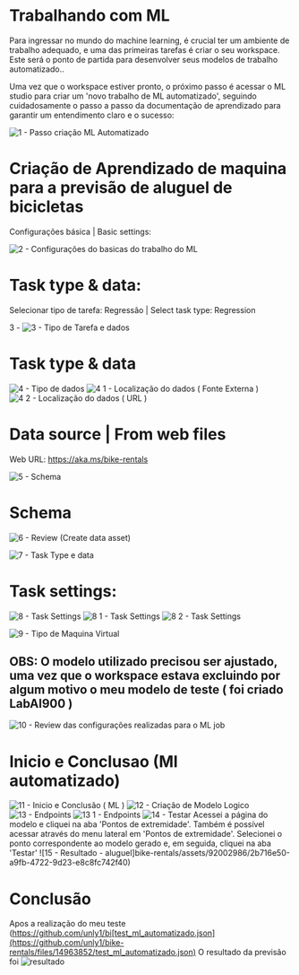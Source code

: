 # Trabalhando com ML

Para ingressar no mundo do machine learning, é crucial ter um ambiente de trabalho adequado, e uma das primeiras tarefas é criar o seu workspace. Este será o ponto de partida para desenvolver seus modelos de trabalho automatizado..

Uma vez que o workspace estiver pronto, o próximo passo é acessar o ML studio para criar um 'novo trabalho de ML automatizado', seguindo cuidadosamente o passo a passo da documentação de aprendizado para garantir um entendimento claro e o sucesso:

![1 - Passo criação ML Automatizado](https://github.com/unly1/bike-rentals/assets/92002986/e2fe583e-a06e-49ad-bfc3-a4ed6d108874)

# Criação de Aprendizado de maquina para a previsão de aluguel de bicicletas
Configurações básica | Basic settings:

![2 - Configurações do basicas do trabalho do ML](https://github.com/unly1/bike-rentals/assets/92002986/9c11b2d3-f8e6-4d6e-b6eb-22bc6acded6d)

# Task type & data: 
Selecionar tipo de tarefa: Regressão | Select task type: Regression

3 - ![3 - Tipo de Tarefa e dados](https://github.com/unly1/bike-rentals/assets/92002986/5d8b9f10-839e-4bdd-a92e-5d5c9644675b)

# Task type & data

![4 - Tipo de dados](https://github.com/unly1/bike-rentals/assets/92002986/cde6623e-3308-4b97-acb3-87563ec32c27)
![4 1 - Localização do dados ( Fonte Externa )](https://github.com/unly1/bike-rentals/assets/92002986/30b17d9d-9b52-4713-8ce3-60b8bb9ca69e)
![4 2 - Localização do dados ( URL )](https://github.com/unly1/bike-rentals/assets/92002986/bfde8f92-0d77-4780-9bf9-7d2917a5503a)

# Data source | From web files
Web URL: https://aka.ms/bike-rentals

![5 - Schema](https://github.com/unly1/bike-rentals/assets/92002986/0f98ddc3-d01d-4faf-9383-6863a701fbb0)

# Schema

![6 - Review (Create data asset)](https://github.com/unly1/bike-rentals/assets/92002986/df99f403-1ae0-48f9-b73f-9f7cd5643594)

![7 - Task Type e data](https://github.com/unly1/bike-rentals/assets/92002986/47fd3517-0f81-443c-bbba-c3f3fbcb68df)

# Task settings:
![8 - Task Settings](https://github.com/unly1/bike-rentals/assets/92002986/2a353bf4-c649-4336-8158-fd8c004f6460)
![8 1 - Task Settings](https://github.com/unly1/bike-rentals/assets/92002986/7fc20756-ee3c-4521-a2d2-df64a8a42bbd)
![8 2 - Task Settings](https://github.com/unly1/bike-rentals/assets/92002986/eb3560a8-3375-47ba-84da-f685c6258347)

![9 - Tipo de Maquina Virtual](https://github.com/unly1/bike-rentals/assets/92002986/3acabee0-495d-487a-9ea4-4bfd407af9bd)

## OBS: O modelo utilizado precisou ser ajustado, uma vez que o workspace estava excluindo por algum motivo o meu modelo de teste ( foi criado LabAI900 )

![10 - Review das configurações realizadas para o ML job](https://github.com/unly1/bike-rentals/assets/92002986/05a66a2f-6bf1-402c-8236-817588509640)

# Inicio e Conclusao (Ml automatizado)

![11 - Inicio e Conclusão ( ML )](https://github.com/unly1/bike-rentals/assets/92002986/04e97b36-18d4-4a64-b4de-603cce24a480)
![12 - Criação de Modelo Logico ](https://github.com/unly1/bike-rentals/assets/92002986/1694737f-7bfe-4496-8833-924dd98269be)
![13 - Endpoints](https://github.com/unly1/bike-rentals/assets/92002986/9390214b-b975-4be1-8964-ffeaa6b9456f)
![13 1 - Endpoints](https://github.com/unly1/bike-rentals/assets/92002986/cc9b6e54-fa96-47b8-a8b2-1003399de644)
![14 - Testar](https://github.com/unly1/bike-rentals/assets/92002986/fc085026-51df-41a7-94d1-9348c63bb00e)
Acessei a página do modelo e cliquei na aba 'Pontos de extremidade'. Também é possível acessar através do menu lateral em 'Pontos de extremidade'. Selecionei o ponto correspondente ao modelo gerado e, em seguida, cliquei na aba 'Testar'
![15 - Resultado - aluguel]bike-rentals/assets/92002986/2b716e50-a9fb-4722-9d23-e8c8fc742f40)
# Conclusão
Apos a realização do meu teste 
(https://github.com/unly1/bi[test_ml_automatizado.json](https://github.com/unly1/bike-rentals/files/14963852/test_ml_automatizado.json)
O resultado da previsão foi
![resultado](https://github.com/unly1/bike-rentals/assets/92002986/bf86c986-0891-4866-9f7e-91a39e0bff39)
